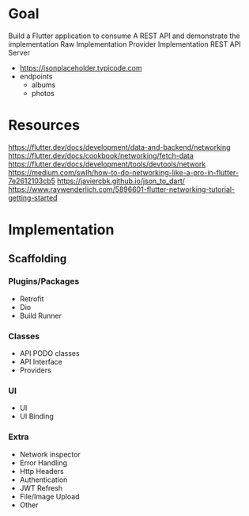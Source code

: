 # Goal

Build a Flutter application to consume A REST API and demonstrate the implementation
Raw Implementation
Provider Implementation
REST API Server

- https://jsonplaceholder.typicode.com
- endpoints
  - albums
  - photos

# Resources

https://flutter.dev/docs/development/data-and-backend/networking
https://flutter.dev/docs/cookbook/networking/fetch-data
https://flutter.dev/docs/development/tools/devtools/network
https://medium.com/swlh/how-to-do-networking-like-a-pro-in-flutter-7e2612103cb5
https://javiercbk.github.io/json_to_dart/
https://www.raywenderlich.com/5896601-flutter-networking-tutorial-getting-started

# Implementation

## Scaffolding

### Plugins/Packages

- Retrofit
- Dio
- Build Runner

### Classes

- API PODO classes
- API Interface
- Providers

### UI

- UI
- UI Binding

### Extra

- Network inspector
- Error Handling
- Http Headers
- Authentication
- JWT Refresh
- File/Image Upload
- Other
